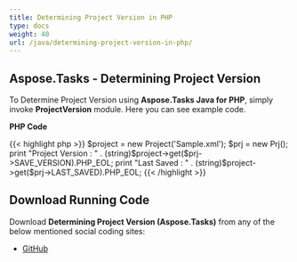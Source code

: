 ```yaml
---
title: Determining Project Version in PHP
type: docs
weight: 40
url: /java/determining-project-version-in-php/
---
```


## **Aspose.Tasks - Determining Project Version**
To Determine Project Version using **Aspose.Tasks Java for PHP**, simply invoke **ProjectVersion** module. Here you can see example code.

**PHP Code**

{{< highlight php >}}
$project = new Project('Sample.xml');
$prj = new Prj();
print "Project Version : " . (string)$project->get($prj->SAVE_VERSION).PHP_EOL;
print "Last Saved : " . (string)$project->get($prj->LAST_SAVED).PHP_EOL;
{{< /highlight >}}

## **Download Running Code**
Download **Determining Project Version (Aspose.Tasks)** from any of the below mentioned social coding sites:

- [GitHub](https://github.com/aspose-tasks/Aspose.Tasks-for-Java/blob/master/Plugins/Aspose_Tasks_Java_for_PHP/src/aspose/tasks/WorkingWithProjects/ProjectVersion.php)
